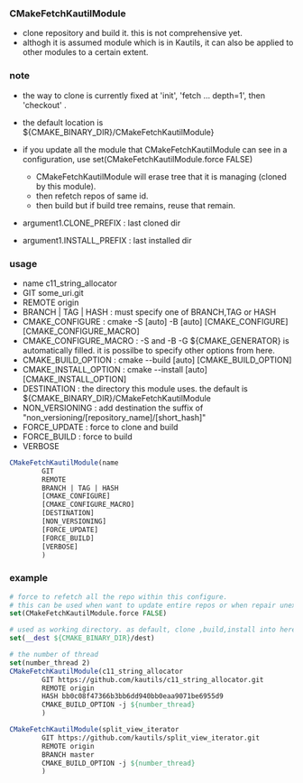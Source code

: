 ### CMakeFetchKautilModule
* clone repository and build it. this is not comprehensive yet.
* althogh it is assumed module which is in Kautils, it can also be applied to other modules to a certain extent.
### note 
* the way to clone is currently fixed at 'init', 'fetch ... depth=1', then 'checkout' .  
* the default location is ${CMAKE_BINARY_DIR}/CMakeFetchKautilModule} 
* if you update all the module that CMakeFetchKautilModule can see in a configuration, use set(CMakeFetchKautilModule.force FALSE)  
    * CMakeFetchKautilModule will erase tree that it is managing (cloned by this module).  
    * then refetch repos of same id.
    * then build but if build tree remains, reuse that remain.

* argument1.CLONE_PREFIX : last cloned dir
* argument1.INSTALL_PREFIX : last installed dir

### usage 
* name c11_string_allocator
* GIT some_uri.git
* REMOTE origin  
* BRANCH | TAG | HASH : must specify one of BRANCH,TAG or HASH   
* CMAKE_CONFIGURE  : cmake -S [auto] -B [auto] [CMAKE_CONFIGURE] [CMAKE_CONFIGURE_MACRO]  
* CMAKE_CONFIGURE_MACRO : -S and -B -G ${CMAKE_GENERATOR} is automatically filled. it is possilbe to specify other options from here.
* CMAKE_BUILD_OPTION : cmake --build [auto] [CMAKE_BUILD_OPTION] 
* CMAKE_INSTALL_OPTION : cmake --install [auto] [CMAKE_INSTALL_OPTION] 
* DESTINATION : the directory this module uses. the default is ${CMAKE_BINARY_DIR}/CMakeFetchKautilModule 
* NON_VERSIONING : add destination the suffix of "non_versioning/[repository_name]/[short_hash]"   
* FORCE_UPDATE : force to clone and build
* FORCE_BUILD  : force to build
* VERBOSE

```cmake
CMakeFetchKautilModule(name
        GIT
        REMOTE 
        BRANCH | TAG | HASH
        [CMAKE_CONFIGURE]
        [CMAKE_CONFIGURE_MACRO]
        [DESTINATION]
        [NON_VERSIONING]
        [FORCE_UPDATE]
        [FORCE_BUILD]
        [VERBOSE]
        )
```


### example
```cmake
# force to refetch all the repo within this configure.
# this can be used when want to update entire repos or when repair unexpectedly erased binaries. 
set(CMakeFetchKautilModule.force FALSE) 

# used as working directory. as default, clone ,build,install into here.     
set(__dest ${CMAKE_BINARY_DIR}/dest)

# the number of thread 
set(number_thread 2)
CMakeFetchKautilModule(c11_string_allocator
        GIT https://github.com/kautils/c11_string_allocator.git 
        REMOTE origin 
        HASH bb0c08f47366b3bb6dd940bb0eaa9071be6955d9
        CMAKE_BUILD_OPTION -j ${number_thread}
        )

CMakeFetchKautilModule(split_view_iterator
        GIT https://github.com/kautils/split_view_iterator.git 
        REMOTE origin 
        BRANCH master
        CMAKE_BUILD_OPTION -j ${number_thread}
        )
```
